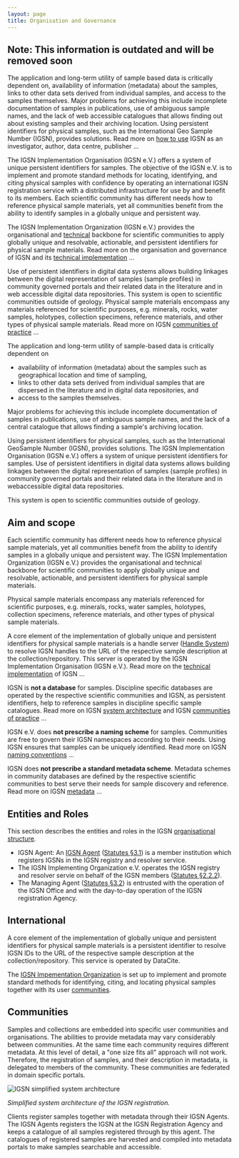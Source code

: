 ```yaml
---
layout: page
title: Organisation and Governance
---
```


## Note: This information is outdated and will be removed soon ##

The application and long-term utility of sample­ based data is critically dependent on, availability of information (metadata) about the samples, links to other data sets derived from individual samples, and access to the samples themselves. Major problems for achieving this include incomplete documentation of samples in publications, use of ambiguous sample names, and the lack of web accessible catalogues that allows finding out about existing samples and their archiving location. Using persistent identifiers for physical samples, such as the International Geo Sample Number (IGSN), provides solutions. Read more on [how to use](../syntax) IGSN as an investigator, author, data centre, publisher ...

The IGSN Implementation Organisation (IGSN e.V.) offers a system of unique persistent identifiers for samples. The objective of the IGSN e.V. is to implement and promote standard methods for locating, identifying, and citing physical samples with confidence by operating an international IGSN registration service with a distributed infrastructure for use by and benefit to its members. Each scientific community has different needs how to reference physical sample materials, yet all communities benefit from the ability to identify samples in a globally unique and persistent way.

The IGSN Implementation Organization (IGSN e.V.) provides the organisational and [technical](system) backbone for scientific communities to apply globally unique and resolvable, actionable, and persistent identifiers for physical sample materials. Read more on the organisation and governance of IGSN and its [technical implementation](../system) … 

Use of persistent identifiers in digital data systems allows building linkages between the digital representation of samples (sample profiles) in community governed portals and their related data in the literature and in web­ accessible digital data repositories. This system is open to scientific communities outside of geology. Physical sample materials encompass any materials referenced for scientific purposes, e.g. minerals, rocks, water samples, holotypes, collection specimens, reference materials, and other types of physical sample materials. Read more on IGSN [communities of practice](../communities) …

The application and long-term utility of sample-based data is critically dependent on

  * availability of information (metadata) about the samples such as geographical location and time of sampling,
  * links to other data sets derived from individual samples that are dispersed in the literature and in digital data repositories, and 
  * access to the samples themselves.

Major problems for achieving this include incomplete documentation of samples in publications, use of ambiguous sample names, and the lack of a central catalogue that allows finding a sample's archiving location.

Using persistent identifiers for physical samples, such as the International GeoSample Number (IGSN), provides solutions. The IGSN Implementation Organisation (IGSN e.V.) offers a system of unique persistent identifiers for samples. Use of persistent identifiers in digital data systems allows building linkages between the digital representation of samples (sample profiles) in community governed portals and their related data in the literature and in web­accessible digital data repositories.

This system is open to scientific communities outside of geology.



## Aim and scope ##

Each scientific community has different needs how to reference physical sample materials, yet all communities benefit from the ability to identify samples in a globally unique and persistent way. The IGSN Implementation Organization (IGSN e.V.) provides the organisational and technical backbone for scientific communities to apply globally unique and resolvable, actionable, and persistent identifiers for physical sample materials.

Physical sample materials encompass any materials referenced for scientific purposes, e.g. minerals, rocks, water samples, holotypes, collection specimens, reference materials, and other types of physical sample materials.

A core element of the implementation of globally unique and persistent identifiers for physical sample materials is a handle server ([Handle System](https://en.wikipedia.org/wiki/Handle_System)) to resolve IGSN handles to the URL of the respective sample description at the collection/repository. This server is operated by the IGSN Implementation Organisation (IGSN e.V.). Read more on the [technical implementation](../system) of IGSN …

IGSN is **not a database** for samples. Discipline specific databases are operated by the respective scientific communities and IGSN, as persistent identifiers, help to reference samples in discipline specific sample catalogues. Read more on IGSN [system architecture](../system) and IGSN [communities of practice](../communities) …

IGSN e.V. does **not prescribe a naming scheme** for samples. Communities are free to govern their IGSN namespaces according to their needs. Using IGSN ensures that samples can be uniquely identified. Read more on IGSN [naming conventions](../syntax) …

IGSN does **not prescribe a standard metadata scheme**. Metadata schemes in community databases are defined by the respective scientific communities to best serve their needs for sample discovery and reference. Read more on IGSN [metadata](../metadata) …

## Entities and Roles ##

This section describes the entities and roles in the IGSN [organisational structure](../statutes).

   * IGSN Agent: An [IGSN Agent](../agents) ([Statutes §3.1](../statutes)) is a member institution which registers IGSNs in the IGSN registry and resolver service.
   * The IGSN Implementing Organization e.V. operates the IGSN registry and resolver servie on behalf of the IGSN members ([Statutes §2.2.2](../statutes)).
   * The Managing Agent ([Statutes §3.2](../statutes)) is entrusted with the operation of the IGSN Office and with the day-to-day operation of the IGSN registration Agency.


## International ##

A core element of the implementation of globally unique and persistent identifiers for physical sample materials is a persistent identifier to resolve IGSN IDs to the URL of the respective sample description at the collection/repository. This service is operated by DataCite. 

The [IGSN Impementation Organization](http://www.igsn.org) is set up to implement and promote standard methods for identifying, citing, and locating physical samples together with its user [communities](../communities).


## Communities ##

Samples and collections are embedded into specific user communities and organisations. The abilities to provide metadata may vary considerably between communities. At the same time each community requires different metadata. At this level of detail, a "one size fits all" approach will not work. Therefore, the registration of samples, and their description in metadata, is delegated to members of the community. These communities are federated in domain specific portals.



![IGSN simplified system architecture](../media/igsn_simple_architecture.png)

*Simplified system architecture of the IGSN registration.*

Clients register samples together with metadata through their IGSN Agents. The IGSN Agents registers the IGSN at the IGSN Registration Agency and keeps a catalogue of all samples registered through by this agent. The catalogues of registered samples are harvested and compiled into metadata portals to make samples searchable and accessible.


